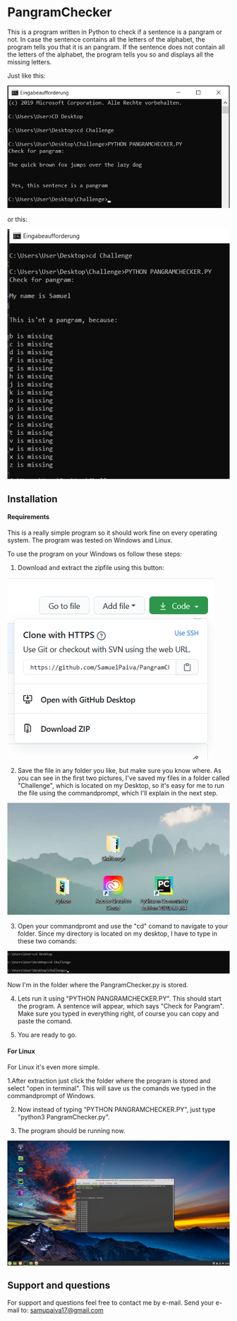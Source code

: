 # PangramChecker

This is a program written in Python to check if a sentence is a pangram or not.
In case the sentence contains all the letters of the alphabet, the program tells you that it is an pangram.
If the sentence does not contain all the letters of the alphabet, the program tells you so and displays all the missing letters.

Just like this:

![PangramChecker](Pictures/PangramChecker.png)

or this:

![PangramChecker](Pictures/FalsePangram.png)


## Installation

#### Requirements

This is a really simple program so it should work fine on every operating system.
The program was tested on Windows and Linux.

To use the program on your Windows os follow these steps:

1. Download and extract the zipfile using this button:

![PangramChecker](Pictures/DownloadZip.png)

2. Save the file in any folder you like, but make sure you know where. 
As you can see in the first two pictures, I've saved my files in a folder called "Challenge", which is located on my Desktop, so it's easy for me to run the file using the commandprompt, which I'll explain in the next step.

![PangramChecker](Pictures/Desktop.png)

3. Open your commandpromt and use the "cd" comand to navigate to your folder. 
Since my directory is located on my desktop, I have to type in these two comands:

![PangramChecker](Pictures/comand.png)

Now I'm in the folder where the PangramChecker.py is stored.

4. Lets run it using "PYTHON PANGRAMCHECKER.PY". 
This should start the program. A sentence will appear, which says "Check for Pangram".
Make sure you typed in everything right, of course you can copy and paste the comand.

5. You are ready to go.

#### For Linux 

For Linux it's even more simple.

1.After extraction just click the folder where the program is stored and select "open in terminal". This will save us the comands we typed in the commandprompt of Windows.

2. Now instead of typing "PYTHON PANGRAMCHECKER.PY", just type "python3 PangramChecker.py".

3. The program should be running now.

![PangramChecker](Pictures/Linux.png)

## Support and questions

For support and questions feel free to contact me by e-mail.
Send your e-mail to: samupaiva17@gmail.com
